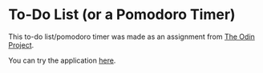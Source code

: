 # To-Do List (or a Pomodoro Timer)
This to-do list/pomodoro timer was made as an assignment from [The Odin Project](https://www.theodinproject.com/lessons/node-path-javascript-todo-list).

You can try the application [here](https://fiftythanks.github.io/todo/).